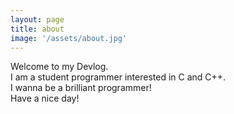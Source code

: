```yaml
---
layout: page
title: about
image: '/assets/about.jpg'
---
```


Welcome to my Devlog.    
I am a student programmer interested in C and C++.     
I wanna be a brilliant programmer!      
Have a nice day! 
